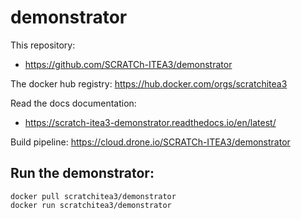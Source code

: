 # demonstrator

This repository:
* https://github.com/SCRATCh-ITEA3/demonstrator

The docker hub registry:
https://hub.docker.com/orgs/scratchitea3

Read the docs documentation:
* https://scratch-itea3-demonstrator.readthedocs.io/en/latest/

Build pipeline:
https://cloud.drone.io/SCRATCh-ITEA3/demonstrator

## Run the demonstrator:
```
docker pull scratchitea3/demonstrator
docker run scratchitea3/demonstrator
```
